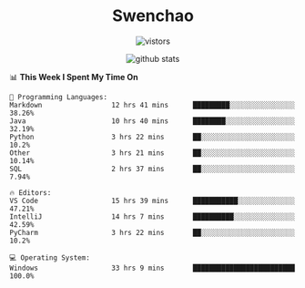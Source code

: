 <h1 align="center">Swenchao</h3>

<p align="center">
  <img src="https://visitor-badge.glitch.me/badge?page_id=Swenchao" alt="vistors" />
</p>

<p align="center">
  <img src="https://github-readme-stats.vercel.app/api?username=Swenchao&count_private=true&show_icons=true&theme=vue-dark&hide_title=true" alt="github stats" />
</p>

<!--START_SECTION:waka-->
📊 **This Week I Spent My Time On** 

```text
💬 Programming Languages: 
Markdown                 12 hrs 41 mins      █████████░░░░░░░░░░░░░░░░   38.26% 
Java                     10 hrs 40 mins      ████████░░░░░░░░░░░░░░░░░   32.19% 
Python                   3 hrs 22 mins       ██░░░░░░░░░░░░░░░░░░░░░░░   10.2% 
Other                    3 hrs 21 mins       ██░░░░░░░░░░░░░░░░░░░░░░░   10.14% 
SQL                      2 hrs 37 mins       ██░░░░░░░░░░░░░░░░░░░░░░░   7.94%

🔥 Editors: 
VS Code                  15 hrs 39 mins      ███████████░░░░░░░░░░░░░░   47.21% 
IntelliJ                 14 hrs 7 mins       ██████████░░░░░░░░░░░░░░░   42.59% 
PyCharm                  3 hrs 22 mins       ██░░░░░░░░░░░░░░░░░░░░░░░   10.2%

💻 Operating System: 
Windows                  33 hrs 9 mins       █████████████████████████   100.0%

```


<!--END_SECTION:waka-->
